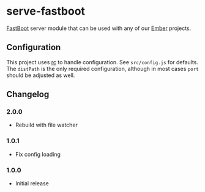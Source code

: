 # serve-fastboot

[FastBoot](https://ember-fastboot.com) server module that can be used with any of our [Ember](https://emberjs.com) projects.

## Configuration

This project uses [rc](https://github.com/dominictarr/rc) to handle configuration. See `src/config.js` for defaults. The `distPath` is the only required configuration, although in most cases `port` should be adjusted as well.

## Changelog

### 2.0.0

* Rebuild with file watcher

### 1.0.1

* Fix config loading

### 1.0.0

* Initial release
